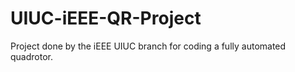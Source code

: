 UIUC-iEEE-QR-Project
====================

Project done by the iEEE UIUC branch for coding a fully automated quadrotor.
